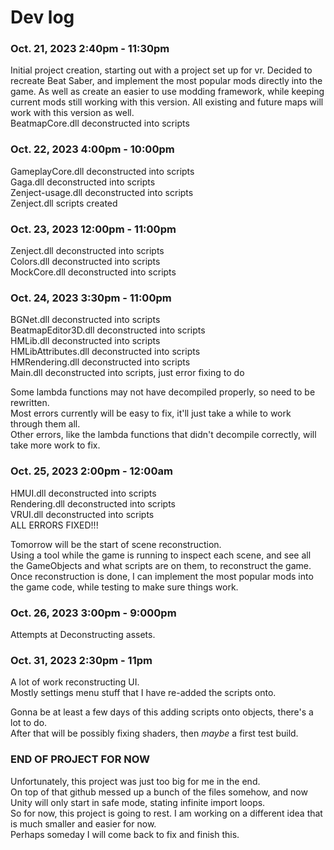 # Dev log
### Oct. 21, 2023   2:40pm - 11:30pm
Initial project creation, starting out with a project set up for vr. Decided to recreate Beat Saber, and implement the most popular mods directly into the game. As well as create an easier to use modding framework, while keeping current mods still working with this version. All existing and future maps will work with this version as well. \
BeatmapCore.dll deconstructed into scripts

### Oct. 22, 2023    4:00pm - 10:00pm
GameplayCore.dll deconstructed into scripts \
Gaga.dll deconstructed into scripts \
Zenject-usage.dll deconstructed into scripts \
Zenject.dll scripts created 

### Oct. 23, 2023    12:00pm - 11:00pm
Zenject.dll deconstructed into scripts \
Colors.dll deconstructed into scripts \
MockCore.dll deconstructed into scripts 

### Oct. 24, 2023    3:30pm - 11:00pm
BGNet.dll deconstructed into scripts \
BeatmapEditor3D.dll deconstructed into scripts \
HMLib.dll deconstructed into scripts \
HMLibAttributes.dll deconstructed into scripts \
HMRendering.dll deconstructed into scripts \
Main.dll deconstructed into scripts, just error fixing to do 

Some lambda functions may not have decompiled properly, so need to be rewritten. \
Most errors currently will be easy to fix, it'll just take a while to work through them all. \
Other errors, like the lambda functions that didn't decompile correctly, will take more work to fix.

### Oct. 25, 2023    2:00pm - 12:00am
HMUI.dll deconstructed into scripts \
Rendering.dll deconstructed into scripts \
VRUI.dll deconstructed into scripts \
ALL ERRORS FIXED!!!

Tomorrow will be the start of scene reconstruction. \
Using a tool while the game is running to inspect each scene, and see all the GameObjects and what scripts are on them, to reconstruct the game. \
Once reconstruction is done, I can implement the most popular mods into the game code, while testing to make sure things work.

### Oct. 26, 2023    3:00pm - 9:000pm
Attempts at Deconstructing assets.

### Oct. 31, 2023    2:30pm - 11pm
A lot of work reconstructing UI. \
Mostly settings menu stuff that I have re-added the scripts onto.

Gonna be at least a few days of this adding scripts onto objects, there's a lot to do. \
After that will be possibly fixing shaders, then *maybe* a first test build.

### END OF PROJECT FOR NOW
Unfortunately, this project was just too big for me in the end. \
On top of that github messed up a bunch of the files somehow, and now Unity will only start in safe mode, stating infinite import loops. \
So for now, this project is going to rest. I am working on a different idea that is much smaller and easier for now. \
Perhaps someday I will come back to fix and finish this.
